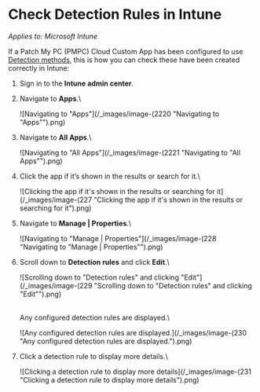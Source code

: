 # Check Detection Rules in Intune

_Applies to: Microsoft Intune_

If a Patch My PC (PMPC) Cloud Custom App has been configured to use [Detection methods](../../custom-apps/create-a-custom-app/#configure-native-detection-rules), this is how you can check these have been created correctly in Intune:

1. Sign in to the **Intune admin center**.
2.  Navigate to **Apps**.\\

    ![Navigating to "Apps"](/_images/image-(2220 "Navigating to \"Apps\"").png)
3.  Navigate to **All Apps**.\\

    ![Navigating to "All Apps"](/_images/image-(2221 "Navigating to \"All Apps\"").png)
4.  Click the app if it’s shown in the results or search for it.\\

    ![Clicking the app if it's shown in the results or searching for it](/_images/image-(227 "Clicking the app if it's shown in the results or searching for it").png)
5.  Navigate to **Manage | Properties**.\\

    ![Navigating to "Manage | Properties"](/_images/image-(228 "Navigating to \"Manage | Properties\"").png)
6.  Scroll down to **Detection rules** and click **Edit**.\\

    ![Scrolling down to "Detection rules" and clicking "Edit"](/_images/image-(229 "Scrolling down to \"Detection rules\" and clicking \"Edit\"").png)

    \
    Any configured detection rules are displayed.\\

    ![Any configured detection rules are displayed.](/_images/image-(230 "Any configured detection rules are displayed.").png)
7.  Click a detection rule to display more details.\\

    ![Clicking a detection rule to display more details](/_images/image-(231 "Clicking a detection rule to display more details").png)